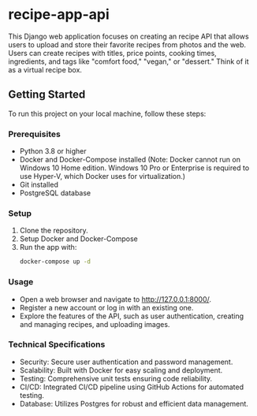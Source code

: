 # recipe-app-api
This Django web application focuses on creating an recipe API that allows users to upload and store their favorite recipes from photos and the web. Users can create recipes with titles, price points, cooking times, ingredients, and tags like "comfort food," "vegan," or "dessert." Think of it as a virtual recipe box.

## Getting Started

To run this project on your local machine, follow these steps:

### Prerequisites

- Python 3.8 or higher
- Docker and Docker-Compose installed (Note: Docker cannot run on Windows 10 Home edition. Windows 10 Pro or Enterprise is required to use Hyper-V, which Docker uses for virtualization.)
- Git installed
- PostgreSQL database

### Setup

1. Clone the repository.
2. Setup Docker and Docker-Compose
3. Run the app with:
   ```bash
   docker-compose up -d

### Usage
- Open a web browser and navigate to http://127.0.0.1:8000/.
- Register a new account or log in with an existing one.
- Explore the features of the API, such as user authentication, creating and managing recipes, and uploading images.

### Technical Specifications
- Security: Secure user authentication and password management.
- Scalability: Built with Docker for easy scaling and deployment.
- Testing: Comprehensive unit tests ensuring code reliability.
- CI/CD: Integrated CI/CD pipeline using GitHub Actions for automated testing.
- Database: Utilizes Postgres for robust and efficient data management.

